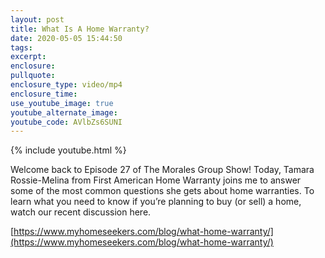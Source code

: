 ```yaml
---
layout: post
title: What Is A Home Warranty?
date: 2020-05-05 15:44:50
tags:
excerpt:
enclosure:
pullquote:
enclosure_type: video/mp4
enclosure_time:
use_youtube_image: true
youtube_alternate_image:
youtube_code: AVlbZs6SUNI
---
```


{% include youtube.html %}

Welcome back to Episode 27 of The Morales Group Show\! Today, Tamara Rossie-Melina from First American Home Warranty joins me to answer some of the most common questions she gets about home warranties. To learn what you need to know if you’re planning to buy (or sell) a home, watch our recent discussion here.&nbsp;

[https://www.myhomeseekers.com/blog/what-home-warranty/](https://www.myhomeseekers.com/blog/what-home-warranty/)
